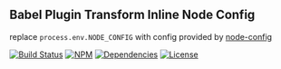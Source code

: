 ## Babel Plugin Transform Inline Node Config

replace `process.env.NODE_CONFIG` with config provided by [node-config](https://github.com/lorenwest/node-config)

[![Build Status](https://img.shields.io/travis/morlay/babel-plugin-transform-inline-node-config.svg?style=flat-square)](https://travis-ci.org/morlay/babel-plugin-transform-inline-node-config)
[![NPM](https://img.shields.io/npm/v/babel-plugin-transform-inline-node-config.svg?style=flat-square)](https://npmjs.org/package/babel-plugin-transform-inline-node-config)
[![Dependencies](https://img.shields.io/david/morlay/babel-plugin-transform-inline-node-config.svg?style=flat-square)](https://david-dm.org/morlay/babel-plugin-transform-inline-node-config)
[![License](https://img.shields.io/npm/l/babel-plugin-transform-inline-node-config.svg?style=flat-square)](https://npmjs.org/package/babel-plugin-transform-inline-node-config)